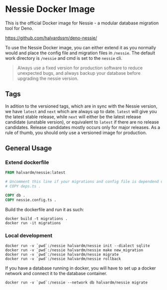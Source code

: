# Nessie Docker Image

This is the official Docker image for Nessie - a modular database migration tool
for Deno.

https://github.com/halvardssm/deno-nessie/

To use the Nessie Docker image, you can either extend it as you normally would
and place the config file and migration files in `/nessie`. The default work
directory is `/nessie` and cmd is set to the `nessie` cli.

> Always use a fixed version for production software to reduce unexpected bugs,
> and always backup your database before upgrading the nessie version.

## Tags

In adition to the versioned tags, which are in sync with the Nessie version, we
have `latest` and `next` which are always up to date. `latest` will give you the
latest stable release, while `next` will either be the latest release candidate
(unstable version), or equivalent to `latest` if there are no release
candidates. Release candidates mostly occurs only for major releases. As a rule
of thumb, you should only use a versioned image for production.

## General Usage

### Extend dockerfile

```Dockerfile
FROM halvardm/nessie:latest

# Uncomment this line if your migrations and config file is dependend on a deps.ts file and copy in other dependencies
# COPY deps.ts .

COPY db .
COPY nessie.config.ts .
```

Build the dockerfile and run it as such:

```shell
docker build -t migrations .
docker run -it migrations
```

### Local development

```shell
docker run -v `pwd`:/nessie halvardm/nessie init --dialect sqlite
docker run -v `pwd`:/nessie halvardm/nessie make new_migration
docker run -v `pwd`:/nessie halvardm/nessie migrate
docker run -v `pwd`:/nessie halvardm/nessie rollback
```

If you have a database running in docker, you will have to set up a docker
network and connect it to the database container.

```shell
docker run -v `pwd`:/nessie --network db halvardm/nessie migrate
```

